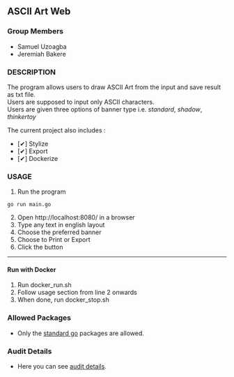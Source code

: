 <p style='text-align: justify;'></p>

## ASCII Art Web

### Group Members

- Samuel Uzoagba
- Jeremiah Bakere

### DESCRIPTION

The program allows users to draw ASCII Art from the input and save result as txt file.  
Users are supposed to input only ASCII characters.  
Users are given three options of banner type i.e. _standard_, _shadow_, _thinkertoy_

The current project also includes :

- [✔] Stylize
- [✔] Export
- [✔] Dockerize

### USAGE

1. Run the program

```
go run main.go
```

2. Open http://localhost:8080/ in a browser
3. Type any text in english layout
4. Choose the preferred banner
5. Choose to Print or Export
6. Click the button

---

#### Run with Docker

1. Run docker_run.sh
2. Follow usage section from line 2 onwards
3. When done, run docker_stop.sh

### Allowed Packages

- Only the [standard go](https://golang.org/pkg/) packages are allowed.

### Audit Details

- Here you can see [audit details](https://github.com/01-edu/public/tree/master/subjects/ascii-art-web/audit).

```

```